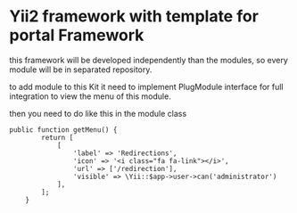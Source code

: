 Yii2 framework  with template for portal Framework
================================

this  framework will  be  developed independently than the modules, so  every module will  be in  separated repository.

to  add  module  to  this Kit it need to implement PlugModule interface for full  integration to view the menu of this module.

then you need  to  do  like this  in the module class

```
public function getMenu() {
        return [
            [
                'label' => 'Redirections',
                'icon' => '<i class="fa fa-link"></i>',
                'url' => ['/redirection'],
                'visible' => \Yii::$app->user->can('administrator')
            ],
        ];
    }
```